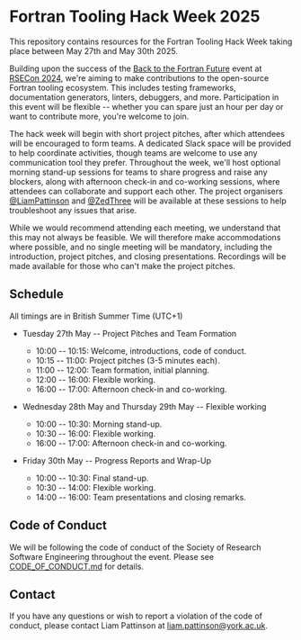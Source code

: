 # Fortran Tooling Hack Week 2025

This repository contains resources for the Fortran Tooling Hack Week taking place between May
27th and May 30th 2025.

Building upon the success of the [Back to the Fortran Future](https://lu.ma/ao471jms) event at
[RSECon 2024](https://rsecon24.society-rse.org/), we're aiming to make contributions to the
open-source Fortran tooling ecosystem. This includes testing frameworks, documentation
generators, linters, debuggers, and more. Participation in this event will be flexible --
whether you can spare just an hour per day or want to contribute more, you're welcome to join.

The hack week will begin with short project pitches, after which attendees will be encouraged
to form teams. A dedicated Slack space will be provided to help coordinate activities, though
teams are welcome to use any communication tool they prefer. Throughout the week, we'll host
optional morning stand-up sessions for teams to share progress and raise any blockers, along
with afternoon check-in and co-working sessions, where attendees can collaborate and support
each other. The project organisers [@LiamPattinson](https://github.com/LiamPattinson) and
[@ZedThree](https://github.com/ZedThree) will be available at these sessions to help
troubleshoot any issues that arise.

While we would recommend attending each meeting, we understand that this may not always be
feasible. We will therefore make accommodations where possible, and no single meeting will be
mandatory, including the introduction, project pitches, and closing presentations. Recordings
will be made available for those who can't make the project pitches.

## Schedule

All timings are in British Summer Time (UTC+1)

- Tuesday 27th May -- Project Pitches and Team Formation
  - 10:00 -- 10:15: Welcome, introductions, code of conduct.
  - 10:15 -- 11:00: Project pitches (3-5 minutes each).
  - 11:00 -- 12:00: Team formation, initial planning.
  - 12:00 -- 16:00: Flexible working.
  - 16:00 -- 17:00: Afternoon check-in and co-working.

- Wednesday 28th May and Thursday 29th May -- Flexible working
  - 10:00 -- 10:30: Morning stand-up.
  - 10:30 -- 16:00: Flexible working.
  - 16:00 -- 17:00: Afternoon check-in and co-working.

- Friday 30th May -- Progress Reports and Wrap-Up
  - 10:00 -- 10:30: Final stand-up.
  - 10:30 -- 14:00: Flexible working.
  - 14:00 -- 16:00: Team presentations and closing remarks.
 
## Code of Conduct

We will be following the code of conduct of the Society of Research Software Engineering
throughout the event. Please see [CODE_OF_CONDUCT.md](./CODE_OF_CONDUCT.md) for details.

## Contact

If you have any questions or wish to report a violation of the code of conduct, please
contact Liam Pattinson at [liam.pattinson@york.ac.uk](mailto:liam.pattinson@york.ac.uk).
